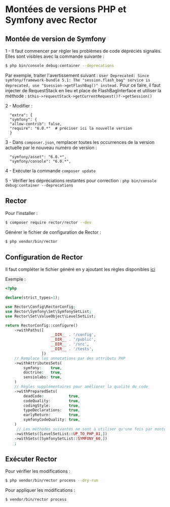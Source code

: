 # Montées de versions PHP et Symfony avec Rector

## Montée de version de Symfony

1 - Il faut commencer par régler les problèmes de code dépréciés signalés. Elles sont visibles avec la commande suivante :

```bash
$ php bin/console debug:container --deprecations
```

Par exemple, traiter l'avertissement suivant :
  `User Deprecated: Since symfony/framework-bundle 5.1: The "session.flash_bag" service is deprecated, use "$session->getFlashBag()" instead.`
  Pour ce faire, il faut injecter de RequestStack en lieu et place de FlashBagInterface et utiliser la méthode :
  `$this->requestStack->getCurrentRequest()?->getSession()`

2 - Modifier :
```
  "extra": {
  "symfony": {
  "allow-contrib": false,
  "require": "6.0.*"  # préciser ici la nouvelle version
  }
  ```

3 - Dans `composer.json`, remplacer toutes les occurrences de la version actuelle par le nouveau numéro de version :
```
  "symfony/asset": "6.0.*",
  "symfony/console": "6.0.*",
```

4 - Exécuter la commande `composer update`

5 - Vérifier les dépréciations restantes pour correction : `php bin/console debug:container --deprecations`

## Rector

Pour l'installer :

```bash
$ composer require rector/rector --dev
```

Générer le fichier de configuration de Rector :

```bash
$ php vendor/bin/rector
```

## Configuration de Rector

Il faut compléter le fichier généré en y ajoutant les règles disponibles [ici](https://getrector.com/documentation)

Exemple :

```php
<?php

declare(strict_types=1);

use Rector\Config\RectorConfig;
use Rector\Symfony\Set\SymfonySetList;
use Rector\Set\ValueObject\LevelSetList;

return RectorConfig::configure()
    ->withPaths([
                    __DIR__ . '/config',
                    __DIR__ . '/public',
                    __DIR__ . '/src',
                    __DIR__ . '/tests',
                ])
    // Remplace les annotations par des attributs PHP
    ->withAttributesSets(
        symfony:    true,
        doctrine:   true,
        sensiolabs: true,
    )
    // Règles supplémentaires pour améliorer la qualité du code
    ->withPreparedSets(
        deadCode:           true,
        codeQuality:        true,
        codingStyle:        true,
        typeDeclarations:   true,
        earlyReturn:        true,
        symfonyCodeQuality: true,
    )
     // Les méthodes suivantes ne sont à utiliser qu'une fois par montée de version
    ->withSets([LevelSetList::UP_TO_PHP_81,])
    ->withSets([SymfonySetList::SYMFONY_60,])
    ;
```

## Exécuter Rector

Pour vérifier les modifications :

```bash
$ php vendor/bin/rector process --dry-run
```

Pour appliquer les modifications :

```bash
$ vendor/bin/rector process
```
